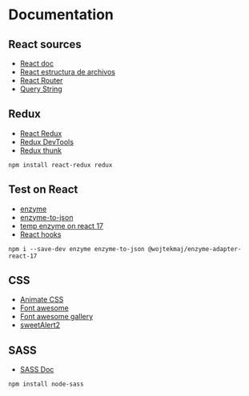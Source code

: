 # Documentation

## React sources
* [React doc](https://create-react-app.dev/)
* [React estructura de archivos](https://es.reactjs.org/docs/faq-structure.html)
* [React Router](https://reactrouter.com/web/guides/quick-start)
* [Query String](https://www.npmjs.com/package/query-string)

## Redux
* [React Redux](https://fontawesome.com/v5.15/icons?d=gallery&p=2&m=free)
* [Redux DevTools](https://github.com/zalmoxisus/redux-devtools-extension#usage)
* [Redux thunk](https://www.npmjs.com/package/redux-thunk)

```
npm install react-redux redux
```

## Test on React 
* [enzyme](https://enzymejs.github.io/enzyme/)
* [enzyme-to-json](https://www.npmjs.com/package/enzyme-to-json)
* [temp enzyme on react 17](https://github.com/wojtekmaj/enzyme-adapter-react-17)
* [React  hooks](https://react-hooks-testing-library.com/)

```
npm i --save-dev enzyme enzyme-to-json @wojtekmaj/enzyme-adapter-react-17
```

## CSS
* [Animate CSS](https://animate.style/)
* [Font awesome](https://cdnjs.com/libraries/font-awesome)
* [Font awesome gallery](https://fontawesome.com/v5.15/icons?d=gallery&p=2&m=free)
* [sweetAlert2](https://sweetalert2.github.io/)

## SASS
* [SASS Doc](https://sass-lang.com/install)

```
npm install node-sass
```
